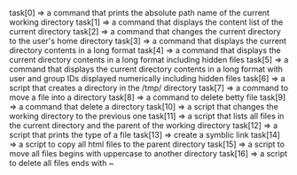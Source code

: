 task[0] => a command that prints the absolute path name of the current working directory
task[1] => a command that displays the content list of the current directory
task[2] => a command that changes the current directory to the user's home directory
task[3] => a command that displays the current directory contents in a long format
task[4] => a command that displays the current directory contents in a long format including hidden files
task[5] => a command that displays the current directory contents in a long format with user and group IDs displayed numerically including hidden files
task[6] => a script that creates a directory in the /tmp/ directory
task[7] => a command to move a file into a directory
task[8] => a command to delete betty file
task[9] => a command that delete a directory
task[10] => a script that changes the working directory to the previous one
task[11] => a script that lists all files in the current directory and the parent of the working directory 
task[12] => a script that prints the type of a file
task[13] => create a symblic link
task[14] => a script to copy all html files to the parent directory
task[15] => a script to move all files begins with uppercase to another directory
task[16] => a script to delete all files ends with ~
